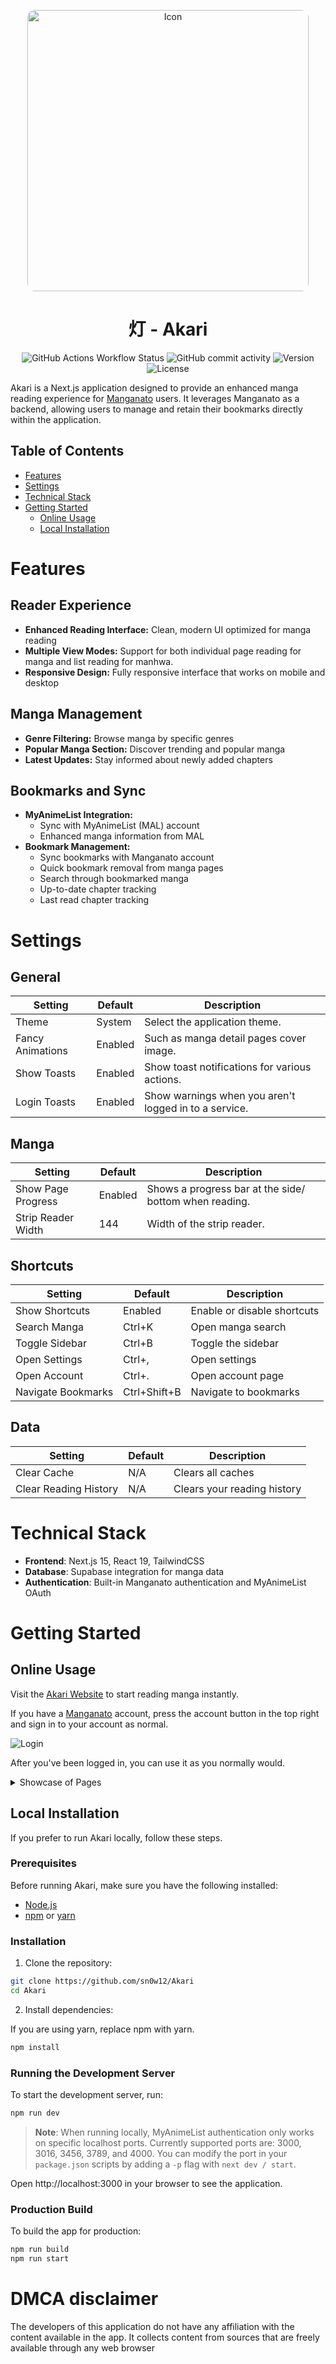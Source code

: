<p align="center">
  <img src="./images/AkariGradient.png" alt="Icon" width="450" style="border-radius: 12px" />
</p>

<h1 align="center">灯 - Akari</h1>

<div align="center">
    <img alt="GitHub Actions Workflow Status" src="https://img.shields.io/github/actions/workflow/status/sn0w12/Akari/build.yml">
    <img alt="GitHub commit activity" src="https://img.shields.io/github/commit-activity/m/sn0w12/Akari">
    <img alt="Version" src="https://img.shields.io/badge/version-1.3.3-indigo">
    <img alt="License" src="https://img.shields.io/github/license/sn0w12/Akari">
</div>

Akari is a Next.js application designed to provide an enhanced manga reading experience for [Manganato](https://manganato.gg/) users. It leverages Manganato as a backend, allowing users to manage and retain their bookmarks directly within the application.

## Table of Contents

-   [Features](#features)
-   [Settings](#settings)
-   [Technical Stack](#technical-stack)
-   [Getting Started](#getting-started)
    -   [Online Usage](#online-usage)
    -   [Local Installation](#local-installation)

# Features

## Reader Experience

-   **Enhanced Reading Interface:** Clean, modern UI optimized for manga reading
-   **Multiple View Modes:** Support for both individual page reading for manga and list reading for manhwa.
-   **Responsive Design:** Fully responsive interface that works on mobile and desktop

## Manga Management

-   **Genre Filtering:** Browse manga by specific genres
-   **Popular Manga Section:** Discover trending and popular manga
-   **Latest Updates:** Stay informed about newly added chapters

## Bookmarks and Sync

-   **MyAnimeList Integration:**
    -   Sync with MyAnimeList (MAL) account
    -   Enhanced manga information from MAL
-   **Bookmark Management:**
    -   Sync bookmarks with Manganato account
    -   Quick bookmark removal from manga pages
    -   Search through bookmarked manga
    -   Up-to-date chapter tracking
    -   Last read chapter tracking

# Settings

## General

| Setting          | Default | Description                                           |
| ---------------- | ------- | ----------------------------------------------------- |
| Theme            | System  | Select the application theme.                         |
| Fancy Animations | Enabled | Such as manga detail pages cover image.               |
| Show Toasts      | Enabled | Show toast notifications for various actions.         |
| Login Toasts     | Enabled | Show warnings when you aren't logged in to a service. |

## Manga

| Setting            | Default | Description                                            |
| ------------------ | ------- | ------------------------------------------------------ |
| Show Page Progress | Enabled | Shows a progress bar at the side/ bottom when reading. |
| Strip Reader Width | 144     | Width of the strip reader.                             |

## Shortcuts

| Setting            | Default      | Description                 |
| ------------------ | ------------ | --------------------------- |
| Show Shortcuts     | Enabled      | Enable or disable shortcuts |
| Search Manga       | Ctrl+K       | Open manga search           |
| Toggle Sidebar     | Ctrl+B       | Toggle the sidebar          |
| Open Settings      | Ctrl+,       | Open settings               |
| Open Account       | Ctrl+.       | Open account page           |
| Navigate Bookmarks | Ctrl+Shift+B | Navigate to bookmarks       |

## Data

| Setting               | Default | Description                 |
| --------------------- | ------- | --------------------------- |
| Clear Cache           | N/A     | Clears all caches           |
| Clear Reading History | N/A     | Clears your reading history |

# Technical Stack

-   **Frontend**: Next.js 15, React 19, TailwindCSS
-   **Database**: Supabase integration for manga data
-   **Authentication**: Built-in Manganato authentication and MyAnimeList OAuth

# Getting Started

## Online Usage

Visit the [Akari Website](https://akarimanga.dpdns.org/) to start reading manga instantly.

If you have a [Manganato](https://manganato.gg/) account, press the account button in the top right and sign in to your account as normal.

![Login](./images/LoginForm.png)

After you've been logged in, you can use it as you normally would.

<details>
  <summary>Showcase of Pages</summary>

### Front Page

![FrontPage](./images/Homepage.png)

### Bookmarks

![Bookmarks](./images/Bookmarks.png)

### Manga

![Manga](./images/Manga.png)

### Author

![Author](./images/Author.png)

### Genre

![Genre](./images/Genre.png)

</details>

## Local Installation

If you prefer to run Akari locally, follow these steps.

### Prerequisites

Before running Akari, make sure you have the following installed:

-   [Node.js](https://nodejs.org/)
-   [npm](https://www.npmjs.com/) or [yarn](https://yarnpkg.com/)

### Installation

1. Clone the repository:

```bash
git clone https://github.com/sn0w12/Akari
cd Akari
```

2. Install dependencies:

If you are using yarn, replace npm with yarn.

```bash
npm install
```

### Running the Development Server

To start the development server, run:

```bash
npm run dev
```

> **Note**: When running locally, MyAnimeList authentication only works on specific localhost ports. Currently supported ports are: 3000, 3016, 3456, 3789, and 4000. You can modify the port in your `package.json` scripts by adding a `-p` flag with `next dev / start`.

Open http://localhost:3000 in your browser to see the application.

### Production Build

To build the app for production:

```bash
npm run build
npm run start
```

# DMCA disclaimer

The developers of this application do not have any affiliation with the content available in the app.
It collects content from sources that are freely available through any web browser
